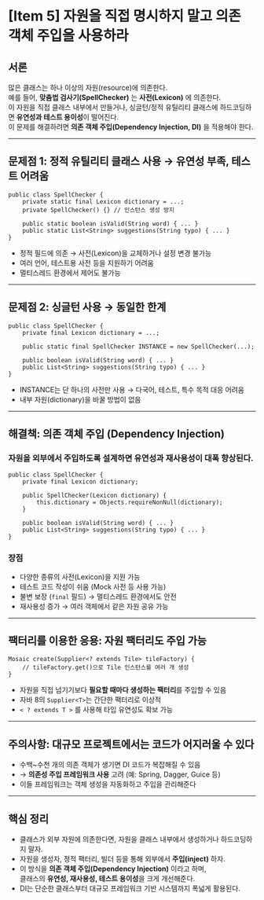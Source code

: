 # [Item 5] 자원을 직접 명시하지 말고 의존 객체 주입을 사용하라

## 서론  
많은 클래스는 하나 이상의 자원(resource)에 의존한다.  
예를 들어, **맞춤법 검사기(SpellChecker)** 는 **사전(Lexicon)** 에 의존한다.  
이 자원을 직접 클래스 내부에서 만들거나, 싱글턴/정적 유틸리티 클래스에 하드코딩하면 **유연성과 테스트 용이성**이 떨어진다.  
이 문제를 해결하려면 **의존 객체 주입(Dependency Injection, DI)** 을 적용해야 한다.

---

## 문제점 1: 정적 유틸리티 클래스 사용 → 유연성 부족, 테스트 어려움

```
public class SpellChecker {
    private static final Lexicon dictionary = ...;
    private SpellChecker() {} // 인스턴스 생성 방지

    public static boolean isValid(String word) { ... }
    public static List<String> suggestions(String typo) { ... }
}
```

- 정적 필드에 의존 → 사전(Lexicon)을 교체하거나 설정 변경 불가능
- 여러 언어, 테스트용 사전 등을 지원하기 어려움
- 멀티스레드 환경에서 제어도 불가능

---

## 문제점 2: 싱글턴 사용 → 동일한 한계

```
public class SpellChecker {
    private final Lexicon dictionary = ...;

    public static final SpellChecker INSTANCE = new SpellChecker(...);

    public boolean isValid(String word) { ... }
    public List<String> suggestions(String typo) { ... }
}
```

- INSTANCE는 단 하나의 사전만 사용 → 다국어, 테스트, 특수 목적 대응 어려움
- 내부 자원(dictionary)을 바꿀 방법이 없음

---

## 해결책: 의존 객체 주입 (Dependency Injection)

### 자원을 외부에서 주입하도록 설계하면 유연성과 재사용성이 대폭 향상된다.

```
public class SpellChecker {
    private final Lexicon dictionary;

    public SpellChecker(Lexicon dictionary) {
        this.dictionary = Objects.requireNonNull(dictionary);
    }

    public boolean isValid(String word) { ... }
    public List<String> suggestions(String typo) { ... }
}
```

### 장점
- 다양한 종류의 사전(Lexicon)을 지원 가능
- 테스트 코드 작성이 쉬움 (Mock 사전 등 사용 가능)
- 불변 보장 (`final` 필드) → 멀티스레드 환경에서도 안전
- 재사용성 증가 → 여러 객체에서 같은 자원 공유 가능

---

## 팩터리를 이용한 응용: 자원 팩터리도 주입 가능

```
Mosaic create(Supplier<? extends Tile> tileFactory) {
    // tileFactory.get()으로 Tile 인스턴스를 여러 개 생성
}
```

- 자원을 직접 넘기기보다 **필요할 때마다 생성하는 팩터리**를 주입할 수 있음
- 자바 8의 `Supplier<T>`는 간단한 팩터리로 이상적
- `< ? extends T >` 를 사용해 타입 유연성도 확보 가능

---

## 주의사항: 대규모 프로젝트에서는 코드가 어지러울 수 있다

- 수백~수천 개의 의존 객체가 생기면 DI 코드가 복잡해질 수 있음
- → **의존성 주입 프레임워크 사용** 고려 (예: Spring, Dagger, Guice 등)
- 이들 프레임워크는 객체 생성을 자동화하고 주입을 관리해준다

---

## 핵심 정리

- 클래스가 외부 자원에 의존한다면, 자원을 클래스 내부에서 생성하거나 하드코딩하지 말자.
- 자원을 생성자, 정적 팩터리, 빌더 등을 통해 외부에서 **주입(inject)** 하자.
- 이 방식을 **의존 객체 주입(Dependency Injection)** 이라고 하며,  
  클래스의 **유연성, 재사용성, 테스트 용이성**을 크게 개선해준다.
- DI는 단순한 클래스부터 대규모 프레임워크 기반 시스템까지 폭넓게 활용된다.
```
